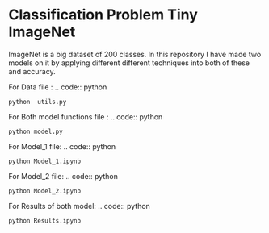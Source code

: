 # Classification Problem Tiny ImageNet

ImageNet is a big dataset of 200 classes. In this repository I have made two models on it by applying different different techniques into both of these and accuracy.

For Data file : 
.. code:: python

    python  utils.py
    
For Both model functions file : 
.. code:: python

    python model.py
    
For Model_1 file: 
.. code:: python

    python Model_1.ipynb
    
For Model_2 file:
.. code:: python

    python Model_2.ipynb
    
For Results of both model:
.. code:: python

    python Results.ipynb
    
    
